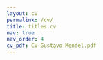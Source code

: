 ```yaml
---
layout: cv
permalink: /cv/
title: titles.cv
nav: true
nav_order: 4
cv_pdf: CV-Gustavo-Mendel.pdf
---
```

